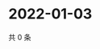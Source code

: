 # 2022-01-03

共 0 条

<!-- BEGIN WEIBO -->
<!-- 最后更新时间 Mon Jan 03 2022 06:08:31 GMT+0800 (China Standard Time) -->

<!-- END WEIBO -->
